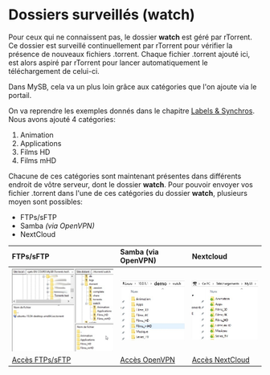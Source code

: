 # Dossiers surveillés \(watch\)

Pour ceux qui ne connaissent pas, le dossier **watch** est géré par rTorrent. Ce dossier est surveillé continuellement par rTorrent pour vérifier la présence de nouveaux fichiers .torrent. Chaque fichier .torrent ajouté ici, est alors aspiré par rTorrent pour lancer automatiquement le téléchargement de celui-ci.

Dans MySB, cela va un plus loin grâce aux catégories que l'on ajoute via le portail.

On va reprendre les exemples donnés dans le chapitre [Labels & Synchros](https://mysb.gitbook.io/doc/v/v5.4_fr/configuration/labels-and-synchros). Nous avons ajouté 4 catégories:

1. Animation
2. Applications
3. Films HD
4. Films mHD

Chacune de ces catégories sont maintenant présentes dans différents endroit de vôtre serveur, dont le dossier **watch**. Pour pouvoir envoyer vos fichier .torrent dans l'une de ces catégories du dossier **watch**, plusieurs moyen sont possibles:

* FTPs/sFTP
* Samba _\(via OpenVPN\)_
* NextCloud

| FTPs/sFTP | Samba \(via OpenVPN\) | Nextcloud |
| :--- | :--- | :--- |
| ![](../.gitbook/assets/watch_ftps.jpg) | ![](../.gitbook/assets/watch_samba.jpg) | ![](../.gitbook/assets/watch_nextcloud.jpg) |
| [Accès FTPs/sFTP](https://mysb.gitbook.io/doc/v/v5.4_fr/configuration/ftps-sftp) | [Accès OpenVPN](https://mysb.gitbook.io/doc/v/v5.4_fr/configuration/openvpn) | [Accès NextCloud](https://mysb.gitbook.io/doc/v/v5.4_fr/configuration/nextcloud) |

